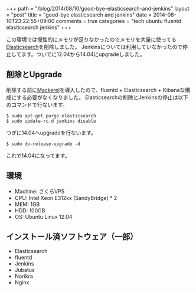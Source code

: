 +++
path = "/blog/2014/08/10/good-bye-elasticsearch-and-jenkins"
layout = "post"
title = "good-bye elasticsearch and jenkins"
date = 2014-08-10T23:22:55+09:00
comments = true
categories = "tech ubuntu fluentd elasticsearch jenkins"
+++

この環境では慢性的にメモリが足りなかったのでメモリを大量に使ってる[Elasticsearch](http://www.elasticsearch.org/)を削除しました。
Jenkinsについては利用していなかったので停止してます。ついでに12.04から14.04にupgradeしました。

## 削除とUpgrade
削除する前に[Mackerel](https://mackerel.io)を導入したので、fluentd + Elasticsearch + Kibanaな構成にする必要がなくなりました。
Elasticsearchの削除とJenkinsの停止は以下のコマンドで行ないます。

```
$ sudo apt-get purge elasticsearch
$ sudo update-rc.d jenkins disable
```

つぎに14.04へupgradeを行ないます。

```
$ sudo do-release-upgrade -d
```

これで14.04になってます。

## 環境
- Machine: さくらVPS
- CPU: Intel Xeon E312xx (SandyBridge) * 2
- MEM: 1GB
- HDD: 100GB
- OS: Ubuntu Linux 12.04

## インストール済ソフトウェア（一部）
- Elasticsearch
- fluentd
- Jenkins
- Jubatus
- Norikra
- Nginx
